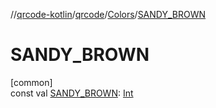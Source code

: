 //[qrcode-kotlin](../../../index.md)/[qrcode](../index.md)/[Colors](index.md)/[SANDY_BROWN](-s-a-n-d-y_-b-r-o-w-n.md)

# SANDY_BROWN

[common]\
const val [SANDY_BROWN](-s-a-n-d-y_-b-r-o-w-n.md): [Int](https://kotlinlang.org/api/latest/jvm/stdlib/kotlin/-int/index.html)
